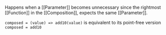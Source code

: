 Happens when a [[Parameter]] becomes unnecessary since the rightmost [[Function]] in the [[Composition]], expects the same [[Parameter]].

`composed = (value) => add10(value)` is equivalent to its point-free version `composed = add10`